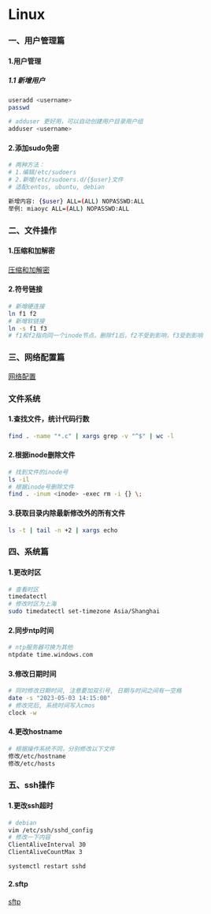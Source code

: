 Linux
=

### 一、用户管理篇
#### 1.用户管理
##### 1.1 新增用户
```bash
useradd <username>
passwd

# adduser 更好用，可以自动创建用户目录用户组
adduser <username>
```

#### 2.添加sudo免密
```bash
# 两种方法：
# 1.编辑/etc/sudoers
# 2.新增/etc/sudoers.d/{$user}文件
# 适配centos, ubuntu, debian

新增内容: {$user} ALL=(ALL) NOPASSWD:ALL
举例: miaoyc ALL=(ALL) NOPASSWD:ALL
```

### 二、文件操作
#### 1.压缩和加解密
[压缩和加解密](tar.md)

#### 2.符号链接
```bash
# 新增硬连接
ln f1 f2
# 新增软链接
ln -s f1 f3
# f1和f2指向同一个inode节点，删除f1后，f2不受到影响，f3受到影响
```

### 三、网络配置篇
[网络配置](network.md)

### 文件系统
#### 1.查找文件，统计代码行数
```bash
find . -name "*.c" | xargs grep -v "^$" | wc -l
```

#### 2.根据inode删除文件
```bash 
# 找到文件的inode号
ls -il
# 根据inode号删除文件
find . -inum <inode> -exec rm -i {} \;
```

#### 3.获取目录内除最新修改外的所有文件
```bash
ls -t | tail -n +2 | xargs echo
```

### 四、系统篇
#### 1.更改时区
```bash
# 查看时区
timedatectl
# 修改时区为上海
sudo timedatectl set-timezone Asia/Shanghai
```

#### 2.同步ntp时间
```bash
# ntp服务器可换为其他
ntpdate time.windows.com
```

#### 3.修改日期时间
```bash
# 同时修改日期时间, 注意要加双引号, 日期与时间之间有一空格
date -s "2023-05-03 14:15:00"  
# 修改完后, 系统时间写入cmos
clock -w
```

#### 4.更改hostname
```bash
# 根据操作系统不同，分别修改以下文件
修改/etc/hostname
修改/etc/hosts
```

### 五、ssh操作
#### 1.更改ssh超时
```bash
# debian
vim /etc/ssh/sshd_config
# 修改一下内容
ClientAliveInterval 30
ClientAliveCountMax 3

systemctl restart sshd
```

#### 2.sftp
[sftp](sftp.md)


